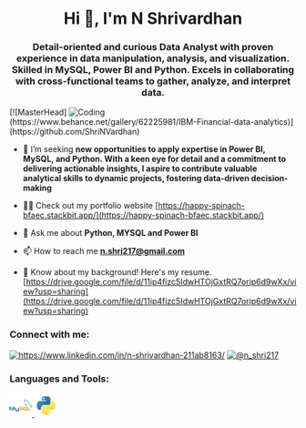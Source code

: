 <h1 align="center">Hi 👋, I'm N Shrivardhan</h1>
<h3 align="center">Detail-oriented and curious Data Analyst with proven experience in data manipulation, analysis, and visualization. Skilled in MySQL, Power BI and Python. Excels in collaborating with cross-functional teams to gather, analyze, and interpret data.</h3>
<img align="right" alt="Coding" width="400" src="https://giphy.com/gifs/cartoon-character-2d-3oKIPEqDGUULpEU0aQ" />
[![MasterHead](https://www.behance.net/gallery/62225981/IBM-Financial-data-analytics)](https://github.com/ShriNVardhan)


- 🔭 I’m seeking **new opportunities to apply expertise in Power BI, MySQL, and Python. With a keen eye for detail and a commitment to delivering actionable insights, I aspire to contribute valuable analytical skills to dynamic projects, fostering data-driven decision-making**

- 👨‍💻 Check out my portfolio website [https://happy-spinach-bfaec.stackbit.app/](https://happy-spinach-bfaec.stackbit.app/)

- 💬 Ask me about **Python, MYSQL and Power BI**

- 📫 How to reach me **n.shri217@gmail.com**

- 📄 Know about my background! Here's my resume. [https://drive.google.com/file/d/11ip4fizc5IdwHTOjGxtRQ7orip6d9wXx/view?usp=sharing](https://drive.google.com/file/d/11ip4fizc5IdwHTOjGxtRQ7orip6d9wXx/view?usp=sharing)

<h3 align="left">Connect with me:</h3>
<p align="left">
<a href="https://linkedin.com/in/https://www.linkedin.com/in/n-shrivardhan-211ab8163/" target="blank"><img align="center" src="https://raw.githubusercontent.com/rahuldkjain/github-profile-readme-generator/master/src/images/icons/Social/linked-in-alt.svg" alt="https://www.linkedin.com/in/n-shrivardhan-211ab8163/" height="30" width="40" /></a>
<a href="https://www.hackerrank.com/@n_shri217" target="blank"><img align="center" src="https://raw.githubusercontent.com/rahuldkjain/github-profile-readme-generator/master/src/images/icons/Social/hackerrank.svg" alt="@n_shri217" height="30" width="40" /></a>
</p>

<h3 align="left">Languages and Tools:</h3>
<p align="left"> <a href="https://www.mysql.com/" target="_blank" rel="noreferrer"> <img src="https://raw.githubusercontent.com/devicons/devicon/master/icons/mysql/mysql-original-wordmark.svg" alt="mysql" width="40" height="40"/> </a> <a href="https://www.python.org" target="_blank" rel="noreferrer"> <img src="https://raw.githubusercontent.com/devicons/devicon/master/icons/python/python-original.svg" alt="python" width="40" height="40"/> </a> </p>
